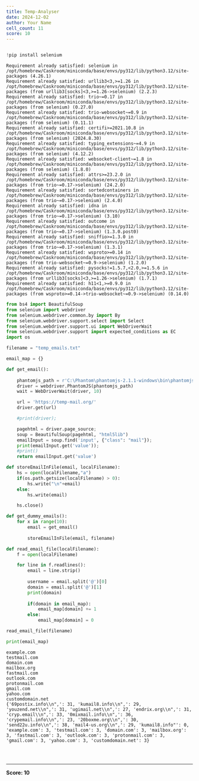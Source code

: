 ```yaml
---
title: Temp-Analyser
date: 2024-12-02
author: Your Name
cell_count: 11
score: 10
---
```


```python

```


```python
!pip install selenium
```

    Requirement already satisfied: selenium in /opt/homebrew/Caskroom/miniconda/base/envs/py312/lib/python3.12/site-packages (4.26.1)
    Requirement already satisfied: urllib3<3,>=1.26 in /opt/homebrew/Caskroom/miniconda/base/envs/py312/lib/python3.12/site-packages (from urllib3[socks]<3,>=1.26->selenium) (2.2.3)
    Requirement already satisfied: trio~=0.17 in /opt/homebrew/Caskroom/miniconda/base/envs/py312/lib/python3.12/site-packages (from selenium) (0.27.0)
    Requirement already satisfied: trio-websocket~=0.9 in /opt/homebrew/Caskroom/miniconda/base/envs/py312/lib/python3.12/site-packages (from selenium) (0.11.1)
    Requirement already satisfied: certifi>=2021.10.8 in /opt/homebrew/Caskroom/miniconda/base/envs/py312/lib/python3.12/site-packages (from selenium) (2024.8.30)
    Requirement already satisfied: typing_extensions~=4.9 in /opt/homebrew/Caskroom/miniconda/base/envs/py312/lib/python3.12/site-packages (from selenium) (4.12.2)
    Requirement already satisfied: websocket-client~=1.8 in /opt/homebrew/Caskroom/miniconda/base/envs/py312/lib/python3.12/site-packages (from selenium) (1.8.0)
    Requirement already satisfied: attrs>=23.2.0 in /opt/homebrew/Caskroom/miniconda/base/envs/py312/lib/python3.12/site-packages (from trio~=0.17->selenium) (24.2.0)
    Requirement already satisfied: sortedcontainers in /opt/homebrew/Caskroom/miniconda/base/envs/py312/lib/python3.12/site-packages (from trio~=0.17->selenium) (2.4.0)
    Requirement already satisfied: idna in /opt/homebrew/Caskroom/miniconda/base/envs/py312/lib/python3.12/site-packages (from trio~=0.17->selenium) (3.10)
    Requirement already satisfied: outcome in /opt/homebrew/Caskroom/miniconda/base/envs/py312/lib/python3.12/site-packages (from trio~=0.17->selenium) (1.3.0.post0)
    Requirement already satisfied: sniffio>=1.3.0 in /opt/homebrew/Caskroom/miniconda/base/envs/py312/lib/python3.12/site-packages (from trio~=0.17->selenium) (1.3.1)
    Requirement already satisfied: wsproto>=0.14 in /opt/homebrew/Caskroom/miniconda/base/envs/py312/lib/python3.12/site-packages (from trio-websocket~=0.9->selenium) (1.2.0)
    Requirement already satisfied: pysocks!=1.5.7,<2.0,>=1.5.6 in /opt/homebrew/Caskroom/miniconda/base/envs/py312/lib/python3.12/site-packages (from urllib3[socks]<3,>=1.26->selenium) (1.7.1)
    Requirement already satisfied: h11<1,>=0.9.0 in /opt/homebrew/Caskroom/miniconda/base/envs/py312/lib/python3.12/site-packages (from wsproto>=0.14->trio-websocket~=0.9->selenium) (0.14.0)



```python
from bs4 import BeautifulSoup
from selenium import webdriver
from selenium.webdriver.common.by import By
from selenium.webdriver.support.select import Select
from selenium.webdriver.support.ui import WebDriverWait
from selenium.webdriver.support import expected_conditions as EC
import os
```


```python
filename = "temp_emails.txt"
```


```python
email_map = {}

def get_email():
    
    phantomjs_path = r'C:\Phantom\phantomjs-2.1.1-windows\bin\phantomjs.exe';
    driver = webdriver.PhantomJS(phantomjs_path)
    wait = WebDriverWait(driver, 10)

    url = 'https://temp-mail.org/'
    driver.get(url)

    #print(driver);

    pagehtml = driver.page_source;
    soup = BeautifulSoup(pagehtml, "html5lib")
    emailInput = soup.find('input', {"class": "mail"});
    print(emailInput.get('value'));
    #print()
    return emailInput.get('value')
```


```python
def storeEmailInFile(email, localFilename):
    hs = open(localFilename,"a")
    if(os.path.getsize(localFilename) > 0):
        hs.write("\n"+email)
    else:
        hs.write(email)

    hs.close()
```


```python
def get_dummy_emails():
    for x in range(10):
        email = get_email()
        
        storeEmailInFile(email, filename)
```


```python
def read_email_file(localFilename):
    f = open(localFilename)

    for line in f.readlines():
        email = line.strip()
        
        username = email.split('@')[0]
        domain = email.split('@')[1]
        print(domain)
        
        if(domain in email_map):
            email_map[domain] += 1
        else:
            email_map[domain] = 0

read_email_file(filename)

print(email_map)
```

    example.com
    testmail.com
    domain.com
    mailbox.org
    fastmail.com
    outlook.com
    protonmail.com
    gmail.com
    yahoo.com
    customdomain.net
    {'69postix.info\\n",': 31, 'kumail8.info\\n",': 29, 'youzend.net\\n",': 31, 'ugimail.net\\n",': 27, 'endrix.org\\n",': 31, 'cryp.email\\n",': 33, '0mixmail.info\\n",': 36, 'crypemail.info\\n",': 23, '20boxme.org\\n",': 30, 'send22u.info\\n",': 38, 'mail4-us.org\\n",': 29, 'kumail8.info"': 0, 'example.com': 3, 'testmail.com': 3, 'domain.com': 3, 'mailbox.org': 3, 'fastmail.com': 3, 'outlook.com': 3, 'protonmail.com': 3, 'gmail.com': 3, 'yahoo.com': 3, 'customdomain.net': 3}



```python

```


```python

```


```python

```


---
**Score: 10**
